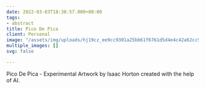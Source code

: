 ```yaml
---
date: 2022-03-03T18:38:57.000+00:00
tags:
- abstract
title: Pico De Pica
client: Personal
image: "/assets/img/uploads/hj19cz_ee9cc9301a25bb61f6761d5d4e4c42a62cc959c2.jpeg"
multiple_images: []
svg: false

---
```

Pico De Pica - Experimental Artwork by Isaac Horton created with the help of AI.